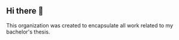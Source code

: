 ## Hi there 👋

This organization was created to encapsulate all work related to my bachelor's thesis.
